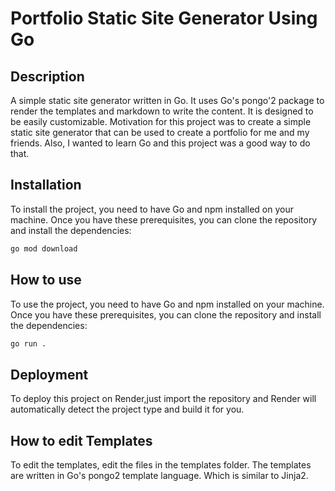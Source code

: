 # Portfolio Static Site Generator Using Go

## Description

A simple static site generator written in Go. It uses Go's pongo'2 package to render the templates and markdown to write the content.
It is designed to be easily customizable. 
Motivation for this project was to create a simple static site generator that can be used to create a portfolio for me and my friends.
Also, I wanted to learn Go and this project was a good way to do that.

## Installation

To install the project, you need to have Go and npm installed on your machine. Once you have these prerequisites, you can clone the repository and install the dependencies:

```sh
go mod download
```
## How to use

To use the project, you need to have Go and npm installed on your machine. Once you have these prerequisites, you can clone the repository and install the dependencies:

```sh
go run .
```

## Deployment

To deploy this project on Render,just import the repository and Render will automatically detect the project type and build it for you.

## How to edit Templates

To edit the templates, edit the files in the templates folder. The templates are written in Go's pongo2 template language. Which is similar to Jinja2.
